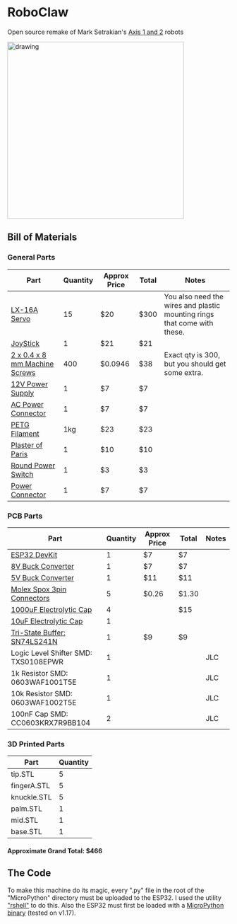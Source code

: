 # RoboClaw
Open source remake of Mark Setrakian's [Axis 1 and 2](https://www.youtube.com/watch?v=NsFBHqbNKvA&t=72s) robots


<img src="https://github.com/neutronztar/RoboClaw/blob/main/media/frontimage.png?raw=true" alt="drawing" width="400" />

## Bill of Materials
### General Parts
| Part                                   | Quantity    | Approx Price   | Total | Notes |
|----------------------------------------|-------------|----------------|------|-------|
| [LX-16A Servo](https://smile.amazon.com/gp/product/B073XY5NT1/ref=ppx_yo_dt_b_search_asin_title?ie=UTF8&psc=1)    | 15          | $20            | $300 | You also need the wires and plastic mounting rings that come with these.
| [JoyStick](https://smile.amazon.com/dp/B08CGYGMJL?psc=1&ref=ppx_yo2_dt_b_product_details) | 1 | $21 | $21 |
| [2 x 0.4 x 8 mm Machine Screws](https://www.boltdepot.com/Metric_socket_cap_Class_12.9_alloy_steel_black_oxide_finish_2mm_x_0.4mm.aspx?Selected=13324) | 400 | $0.0946 | $38 | Exact qty is 300, but you should get some extra. |
| [12V Power Supply](https://www.ebay.com/itm/153588427332) | 1 | $7 | $7 |
| [AC Power Connector](https://smile.amazon.com/dp/B00H8QL53A?psc=1&ref=ppx_yo2_dt_b_product_details) | 1 | $7 | $7 |
| [PETG Filament](https://smile.amazon.com/gp/product/B07PGYHYV8/ref=ppx_yo_dt_b_search_asin_title?ie=UTF8&psc=1) | 1kg | $23 | $23 |  |
| [Plaster of Paris](https://smile.amazon.com/Dap-Plaster-Paris-20-Min/dp/B008SR3W1G/ref=sr_1_4?crid=1MEP5MWMSY1YV&keywords=plaster+of+paris&qid=1642203001&sprefix=plaster+of+paris%2Caps%2C111&sr=8-4) | 1 | $10 | $10 |  |
| [Round Power Switch](https://www.ebay.com/itm/203485577266?hash=item2f60af8032:g:Sh4AAOSwmDtgvNwT) | 1 | $3 | $3 |  |
| [Power Connector](https://smile.amazon.com/gp/product/B07DCXKNXQ/ref=ppx_yo_dt_b_search_asin_title?ie=UTF8&psc=1) | 1 | $7 | $7 |  |

### PCB Parts
| Part                                   | Quantity    | Approx Price   | Total | Notes |
|----------------------------------------|-------------|----------------|------|-------|
| [ESP32 DevKit](https://smile.amazon.com/gp/product/B086MLNH7N/ref=ppx_yo_dt_b_search_asin_title?ie=UTF8&psc=1)    | 1           | $7             | $7 |
| [8V Buck Converter](https://smile.amazon.com/dp/B07BDDMGLG?ref=ppx_yo2_dt_b_product_details&th=1) | 1 | $7 | $7 |
| [5V Buck Converter](https://smile.amazon.com/gp/product/B01MQGMOKI/ref=ppx_yo_dt_b_search_asin_title?ie=UTF8&th=1) | 1 | $11 | $11 |
| [Molex Spox 3pin Connectors](https://www.mouser.com/ProductDetail/Molex/35301-0340?qs=sGAEpiMZZMskC5GgilGuvsx2BO7CxsBR&countrycode=US&currencycode=USD) | 5 | $0.26 | $1.30 | |
| [1000uF Electrolytic Cap](https://smile.amazon.com/dp/B06XRDWF5X?psc=1&ref=ppx_yo2_dt_b_product_details) | 4 |  | $15 |  |
| [10uF Electrolytic Cap](https://smile.amazon.com/dp/B06XRDWF5X?psc=1&ref=ppx_yo2_dt_b_product_details) | 1 |   |  |  |
| [Tri-State Buffer: SN74LS241N](https://smile.amazon.com/gp/product/B08FZVPJD9/ref=ppx_yo_dt_b_search_asin_title?ie=UTF8&psc=1) | 1 | $9 | $9 |  |
| Logic Level Shifter SMD: TXS0108EPWR | 1 |   |  | JLC |
| 1k Resistor SMD: 0603WAF1001T5E | 1 |  |  | JLC |
| 10k Resistor SMD: 0603WAF1002T5E | 1 |  |  | JLC |
| 100nF Cap SMD: CC0603KRX7R9BB104 | 2 |  |  | JLC |

### 3D Printed Parts
| Part | Quantity |
|------|------|
| tip.STL | 5 |
| fingerA.STL | 5 |
| knuckle.STL | 5 |
| palm.STL | 1 |
| mid.STL | 1 |
| base.STL | 1 |

#### Approximate Grand Total: $466


## The Code
To make this machine do its magic, every ".py" file in the root of the "MicroPython" directory must be uploaded to the ESP32. I used the utility ["rshell"](https://pypi.org/project/rshell/) to do this. Also the ESP32 must first be loaded with a [MicroPython binary](https://micropython.org/download/esp32/) (tested on v1.17).
